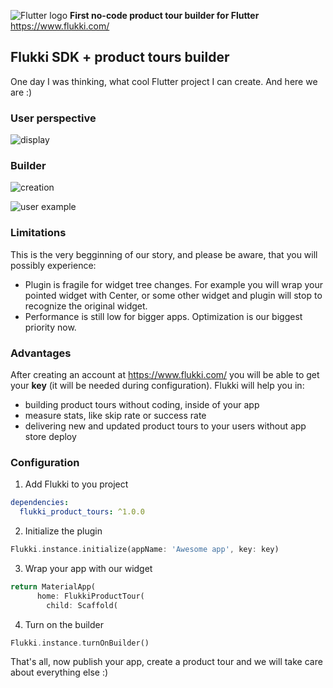 ![Flutter logo](https://user-images.githubusercontent.com/34410554/218568476-2f68aaef-992d-4c3e-965e-4ac34c282a53.png)
**First no-code product tour builder for Flutter**
https://www.flukki.com/

## Flukki SDK + product tours builder
One day I was thinking, what cool Flutter project I can create. And here we are :)

### User perspective
![display](https://user-images.githubusercontent.com/34410554/218572065-34773949-35e5-44cb-ab73-d88118c6862d.gif)

### Builder
![creation](https://user-images.githubusercontent.com/34410554/218572058-3e4ee485-270a-401a-998e-aaebb4263c5f.gif)

![user example](https://user-images.githubusercontent.com/34410554/218571902-0027189b-01a8-489c-8b79-e4b6e07a05af.gif)


### Limitations
This is the very begginning of our story, and please be aware, that you will possibly experience:
- Plugin is fragile for widget tree changes. For example you will wrap your pointed widget with Center, or some other widget and plugin will stop to recognize the original widget.
- Performance is still low for bigger apps. Optimization is our biggest priority now.

### Advantages
After creating an account at https://www.flukki.com/ you will be able to get your **key** (it will be needed during configuration).
Flukki will help you in:
- building product tours without coding, inside of your app
- measure stats, like skip rate or success rate
- delivering new and updated product tours to your users without app store deploy

### Configuration
1. Add Flukki to you project
```yaml 
dependencies:
  flukki_product_tours: ^1.0.0
```
2. Initialize the plugin
```dart
Flukki.instance.initialize(appName: 'Awesome app', key: key)
```
3. Wrap your app with our widget
```dart
return MaterialApp(
      home: FlukkiProductTour(
        child: Scaffold(
```
4. Turn on the builder
```dart
Flukki.instance.turnOnBuilder()
```
That's all, now publish your app, create a product tour and we will take care about everything else :)
